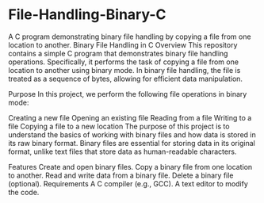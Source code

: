 # File-Handling-Binary-C
A C program demonstrating binary file handling by copying a file from one location to another.
Binary File Handling in C
Overview
This repository contains a simple C program that demonstrates binary file handling operations. Specifically, it performs the task of copying a file from one location to another using binary mode. In binary file handling, the file is treated as a sequence of bytes, allowing for efficient data manipulation.

Purpose
In this project, we perform the following file operations in binary mode:

Creating a new file
Opening an existing file
Reading from a file
Writing to a file
Copying a file to a new location
The purpose of this project is to understand the basics of working with binary files and how data is stored in its raw binary format. Binary files are essential for storing data in its original format, unlike text files that store data as human-readable characters.

Features
Create and open binary files.
Copy a binary file from one location to another.
Read and write data from a binary file.
Delete a binary file (optional).
Requirements
A C compiler (e.g., GCC).
A text editor to modify the code.
